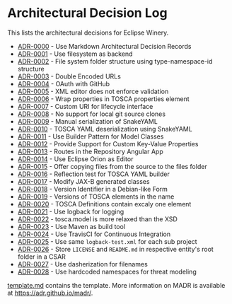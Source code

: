 # Architectural Decision Log

This lists the architectural decisions for Eclipse Winery.

<!-- adrlog -->

- [ADR-0000](0000-use-architectural-decision-records.md) - Use Markdown Architectural Decision Records
- [ADR-0001](0001-use-filesystem-as-backend.md) - Use filesystem as backend
- [ADR-0002](0002-filesystem-folder-structure-using-type-namespace-id-structure.md) - File system folder structure using type-namespace-id structure
- [ADR-0003](0003-double-encoded-urls.md) - Double Encoded URLs
- [ADR-0004](0004-oauth.md) - OAuth with GitHub
- [ADR-0005](0005-XML-editor-does-not-enforce-validation.md) - XML editor does not enforce validation
- [ADR-0006](0006-wrap-properties-in-tosca-properties-element.md) - Wrap properties in TOSCA properties element
- [ADR-0007](0007-custom-URI-for-lifecycle-interface.md) - Custom URI for lifecycle interface
- [ADR-0008](0008-no-support-for-local-git-source-clones.md) - No support for local git source clones
- [ADR-0009](0009-manual-tosca-yaml-serialisation.md) - Manual serialization of SnakeYAML
- [ADR-0010](0010-tosca-yaml-deserialisation-using-snakeyaml.md) - TOSCA YAML deserialization using SnakeYAML
- [ADR-0011](0011-use-builder-pattern-for-model-classes.md) - Use Builder Pattern for Model Classes
- [ADR-0012](0012-provide-support-for-custom-kv-properties.md) - Provide Support for Custom Key-Value Properties
- [ADR-0013](0013-routes-in-Angular.md) - Routes in the Repository Angular App
- [ADR-0014](0014-use-eclipse-orion-as-editor.md) - Use Eclipse Orion as Editor
- [ADR-0015](0015-copy-source-to-files.md) - Offer copying files from the source to the files folder
- [ADR-0016](0016-reflection-test-for-tosca-yaml-builder.md) - Reflection test for TOSCA YAML builder
- [ADR-0017](0017-modify-jax-b-generated-classes.md) - Modify JAX-B generated classes
- [ADR-0018](0018-version-identifier.md) - Version Identifier in a Debian-like Form
- [ADR-0019](0019-version-in-the-name.md) - Versions of TOSCA elements in the name
- [ADR-0020](0020-TOSCA-definitions-contain-extactly-one-element.md) - TOSCA Definitions contain excaly one element
- [ADR-0021](0021-use-logback-for-logging.md) - Use logback for logging
- [ADR-0022](0022-tosca-model-is-more-relaxed-than-the-xsd.md) - tosca.model is more relaxed than the XSD
- [ADR-0023](0023-use-maven-as-build-tool.md) - Use Maven as build tool
- [ADR-0024](0024-use-travis-for-continuous-integration.md) - Use TravisCI for Continuous Integration
- [ADR-0025](0025-use-same-logback-test-xml-for-each-sub-project.md) - Use same `logback-test.xml` for each sub project
- [ADR-0026](0026-store-license-and-readme-in-entity-root-folder-in-csar.md) - Store `LICENSE` and `README.md` in respective entity's root folder in a CSAR
- [ADR-0027](0027-use-dasherization-for-filenames.md) - Use dasherization for filenames
- [ADR-0028](0028-use-hardcoded-namespaces-for-threat-modeling.md) - Use hardcoded namespaces for threat modeling

<!-- adrlogstop -->

[template.md](template.md) contains the template.
More information on MADR is available at <https://adr.github.io/madr/>.
